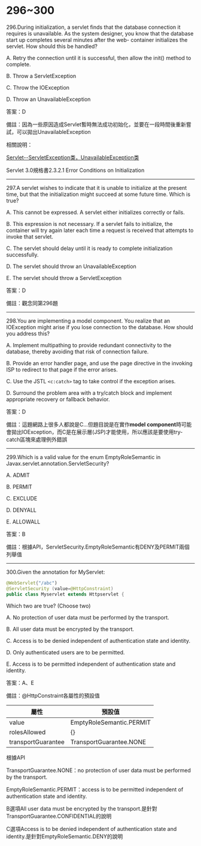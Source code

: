 296~300
========================
296.During initialization, a servlet finds that the database connection it requires is unavailable. As the system
designer, you know that the database start up completes several minutes after the web- container initializes the servlet. How should this be handled?

A. Retry the connection until it is successful, then allow the init() method to complete.

B. Throw a ServletException

C. Throw the IOException

D. Throw an UnavailableException

答案：D

備註：因為一些原因造成Servlet暫時無法成功初始化，並要在一段時間後重新嘗試，可以拋出UnavailableException

相關說明：

[Servlet--ServletException类，UnavailableException类](http://blog.csdn.net/u011794238/article/details/46502471)

Servlet 3.0規格書2.3.2.1 Error Conditions on Initialization

---
297.A servlet wishes to indicate that it is unable to initialize at the present time, but that the initialization might succeed at some future time. Which is true?

A. This cannot be expressed. A servlet either initializes correctly or fails.

B. This expression is not necessary. If a servlet fails to initialize, the container will try again later each time a
request is received that attempts to invoke that servlet.

C. The servlet should delay until it is ready to complete initialization successfully.

D. The servlet should throw an UnavailableException

E. The servlet should throw a ServletException

答案：D

備註：觀念同第296題

---
298.You are implementing a model component. You realize that an IOException might arise if you lose connection to the database. How should you address this?

A. Implement multipathing to provide redundant connectivity to the database, thereby avoiding that risk of
connection failure.

B. Provide an error handler page, and use the page directive in the invoking ISP to redirect to that page if the error arises.

C. Use the JSTL `<c:catch>` tag to take control if the exception arises.

D. Surround the problem area with a try/catch block and implement appropriate recovery or fallback behavior.

答案：D

備註：這題網路上很多人都說是C...但題目說是在實作**model component**時可能會拋出IOException，而C是在展示層(JSP)才能使用，所以應該是要使用try-catch區塊來處理例外錯誤

---
299.Which is a valid value for the enum EmptyRoleSemantic in Javax.servlet.annotation.ServletSecurity?

A. ADMIT

B. PERMIT

C. EXCLUDE

D. DENYALL

E. ALLOWALL

答案：B

備註：根據API，ServletSecurity.EmptyRoleSemantic有DENY及PERMIT兩個列舉值

---
300.Given the annotation for MyServlet:

```java
@WebServlet{"/abc")
@ServletSecurity (value=@HttpConstraint)
public class Myservlet extends Httpservlet {
```

Which two are true? (Choose two)

A. No protection of user data must be performed by the transport.

B. All user data must be encrypted by the transport.

C. Access is to be denied independent of authentication state and identity.

D. Only authenticated users are to be permitted.

E. Access is to be permitted independent of authentication state and identity.

答案：A、E

備註：@HttpConstraint各屬性的預設值

| 屬性 |  預設值 |
| -----| -----|
|value|EmptyRoleSemantic.PERMIT|
|rolesAllowed|{}|
|transportGuarantee|TransportGuarantee.NONE|

根據API

TransportGuarantee.NONE：no protection of user data must be performed by the transport.

EmptyRoleSemantic.PERMIT：access is to be permitted independent of authentication state and identity.

B選項All user data must be encrypted by the transport.是針對TransportGuarantee.CONFIDENTIAL的說明

C選項Access is to be denied independent of authentication state and identity.是針對EmptyRoleSemantic.DENY的說明